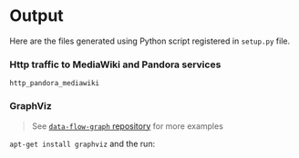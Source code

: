 Output
======

Here are the files generated using Python script registered in `setup.py` file.

### Http traffic to MediaWiki and Pandora services

```
http_pandora_mediawiki
```

### GraphViz

> See [`data-flow-graph` repository](https://github.com/macbre/data-flow-graph/tree/master/examples#gv-file) for more examples

`apt-get install graphviz` and the run:

```

```